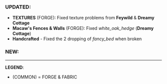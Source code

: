 ### UPDATED:
- **TEXTURES** (FORGE): Fixed texture problems from **Feywild** & **Dreamy Cottage**
- **Macaw's Fences & Walls** (FORGE): Fixed _white_oak_hedge_ (**Dreamy Cottage**)
- **Handcrafted** - Fixed the 2 dropping of _fancy_bed_ when broken 

### NEW:

---
**LEGEND**:
- (COMMON) = FORGE & FABRIC
